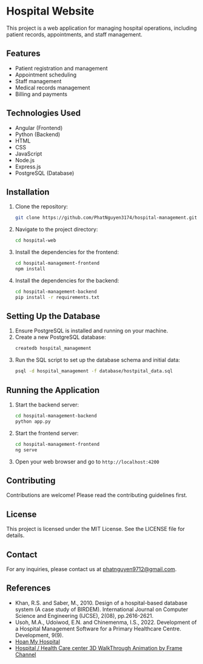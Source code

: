 # Hospital Website

This project is a web application for managing hospital operations, including patient records, appointments, and staff management.

## Features

- Patient registration and management
- Appointment scheduling
- Staff management
- Medical records management
- Billing and payments

## Technologies Used

- Angular (Frontend)
- Python (Backend)
- HTML
- CSS
- JavaScript
- Node.js
- Express.js
- PostgreSQL (Database)

## Installation

1. Clone the repository:
    ```bash
    git clone https://github.com/PhatNguyen3174/hospital-management.git
    ```
2. Navigate to the project directory:
    ```bash
    cd hospital-web
    ```
3. Install the dependencies for the frontend:
    ```bash
    cd hospital-management-frontend
    npm install
    ```
4. Install the dependencies for the backend:
    ```bash
    cd hospital-management-backend
    pip install -r requirements.txt
    ```

## Setting Up the Database

1. Ensure PostgreSQL is installed and running on your machine.
2. Create a new PostgreSQL database:
    ```bash
    createdb hospital_management
    ```
3. Run the SQL script to set up the database schema and initial data:
    ```bash
    psql -d hospital_management -f database/hostpital_data.sql
    ```

## Running the Application

1. Start the backend server:
    ```bash
    cd hospital-management-backend
    python app.py
    ```
2. Start the frontend server:
    ```bash
    cd hospital-management-frontend
    ng serve
    ```
3. Open your web browser and go to `http://localhost:4200`

## Contributing

Contributions are welcome! Please read the contributing guidelines first.

## License

This project is licensed under the MIT License. See the LICENSE file for details.

## Contact

For any inquiries, please contact us at [phatnguyen9712@gmail.com](mailto:phatnguyen9712@gmail.com).

## References

- Khan, R.S. and Saber, M., 2010. Design of a hospital-based database system (A case study of BIRDEM). International Journal on Computer Science and Engineering (IJCSE), 2(08), pp.2616-2621.
- Usoh, M.A., Udoiwod, E.N. and Chinemenma, I.S., 2022. Development of a Hospital Management Software for a Primary Healthcare Centre. Development, 9(9).
- [Hoan My Hospital](https://hoanmy.com/en/)
- [Hospital / Health Care center 3D WalkThrough Animation by Frame Channel](https://www.youtube.com/watch?v=e89J3eW4a24)
